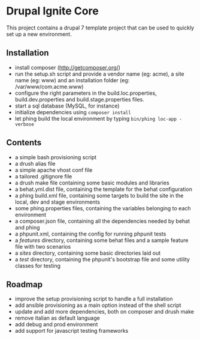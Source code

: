 Drupal Ignite Core
==================

This project contains a drupal 7 template project that can be used to quickly set up a new environment.


Installation
------------

* install composer (http://getcomposer.org/)
* run the setup.sh script and provide a vendor name (eg: acme), a site name (eg: www) and an installation folder (eg: /var/www/com.acme.www)
* configure the right parameters in the build.loc.properties, build.dev.properties and build.stage.properties files.
* start a sql database (MySQL, for instance)
* initialize dependencies using ```composer install```
* let phing build the local environment by typing ```bin/phing loc-app -verbose```


Contents
--------

* a simple bash provisioning script
* a drush alias file
* a simple apache vhost conf file
* a tailored .gitignore file
* a drush make file containing some basic modules and libraries
* a behat.yml.dist file, containing the template for the behat configuration
* a phing build.xml file, containing some targets to build the site in the local, dev and stage environments
* some phing.properties files, containing the variables belonging to each environment
* a composer.json file, containing all the dependencies needed by behat and phing
* a phpunit.xml, containing the config for running phpunit tests
* a _features_ directory, containing some behat files and a sample feature file with two scenarios
* a _sites_ directory, containing some basic directories laid out
* a _test_ directory, containing the phpunit's bootstrap file and some utility classes for testing


Roadmap
-------

* improve the setup provisioning script to handle a full installation
* add ansible provisioning as a main option instead of the shell script
* update and add more dependencies, both on composer and drush make
* remove italian as default language
* add debug and prod environment
* add support for javascript testing frameworks
